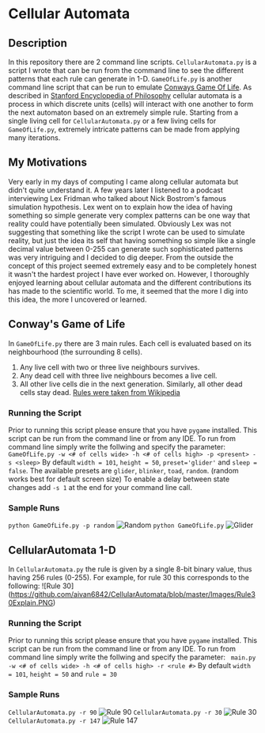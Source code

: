 # Cellular Automata

## Description
In this repository there are 2 command line scripts. `CellularAutomata.py` is a script I wrote that can be run from the command line to see the different patterns that each rule can generate in 1-D. `GameOfLife.py` is another command line script that can be run to emulate [Conways Game Of Life](https://en.wikipedia.org/wiki/Conway%27s_Game_of_Life). As described in [Stanford Encyclopedia of Philosophy](https://plato.stanford.edu/entries/cellular-automata/) cellular automata is a process in which discrete units (cells) will interact with one another to form the next automaton based on an extremely simple rule. Starting from a single living cell for `CellularAutomata.py` or a few living cells for `GameOfLife.py`, extremely intricate patterns can be made from applying many iterations.

## My Motivations
Very early in my days of computing I came along cellular automata but didn't quite understand it. A few years later I listened to a podcast interviewing Lex Fridman who talked about Nick Bostrom's famous simulation hypothesis. Lex went on to explain how the idea of having something so simple generate very complex patterns can be one way that reality could have potentially been simulated. Obviously Lex was not suggesting that something like the script I wrote can be used to simulate reality, but just the idea its self that having something so simple like a single decimal value between 0-255 can generate such sophisticated patterns was very intriguing and I decided to dig deeper. From the outside the concept of this project seemed extremely easy and to be completely honest it wasn't the hardest project I have ever worked on. However, I thoroughly enjoyed learning about cellular automata and the different contributions its has made to the scientific world. To me, it seemed that the more I dig into this idea, the more I uncovered or learned.

## Conway's Game of Life
In `GameOfLife.py` there are 3 main rules. Each cell is evaluated based on its neighbourhood (the surrounding 8 cells).
  1. Any live cell with two or three live neighbours survives.
  2. Any dead cell with three live neighbours becomes a live cell.
  3. All other live cells die in the next generation. Similarly, all other dead cells stay dead.
  [Rules were taken from Wikipedia](https://en.wikipedia.org/wiki/Conway%27s_Game_of_Life)

### Running the Script
Prior to running this script please ensure that you have ```pygame``` installed. This script can be run from the command line or from any IDE. To run from command line simply write the follwing and specify the parameter:
``` GameOfLife.py -w <# of cells wide> -h <# of cells high> -p <present> -s <sleep>```
By default ```width = 101```, ```height = 50```, ```preset='glider'``` and ```sleep = false```. 
The available presets are ```glider```, ```blinker```, ```toad```, ```random```. (random works best for default screen size)
To enable a delay between state changes add ```-s 1``` at the end for your command line call.

### Sample Runs
```python GameOfLife.py -p random```
![Random](https://github.com/aivan6842/CellularAutomata/blob/master/Images/GameOfLife1.PNG)
```python GameOfLife.py```
![Glider](https://github.com/aivan6842/CellularAutomata/blob/master/Images/Glider.PNG)


## CellularAutomata 1-D
In `CellularAutomata.py` the rule is given by a single 8-bit binary value, thus having 256 rules (0-255). For example, for rule 30 this corresponds to the following: 
![Rule 30] (https://github.com/aivan6842/CellularAutomata/blob/master/Images/Rule30Explain.PNG)

### Running the Script
Prior to running this script please ensure that you have ```pygame``` installed. This script can be run from the command line or from any IDE. To run from command line simply write the follwing and specify the parameter:
``` main.py -w <# of cells wide> -h <# of cells high> -r <rule #>```
By default ```width = 101```, ```height = 50``` and ```rule = 30```

### Sample Runs
```CellularAutomata.py -r 90```
![Rule 90](https://github.com/aivan6842/CellularAutomata/blob/master/Images/Rule90.PNG)
```CellularAutomata.py -r 30```
![Rule 30](https://github.com/aivan6842/CellularAutomata/blob/master/Images/Rule30.PNG)
```CellularAutomata.py -r 147```
![Rule 147](https://github.com/aivan6842/CellularAutomata/blob/master/Images/Rule147.PNG)


